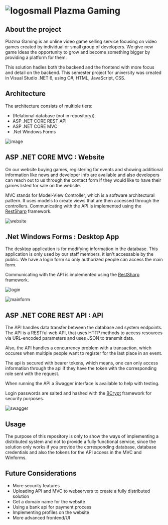 # ![logosmall](https://user-images.githubusercontent.com/69151140/215780193-e8540d17-d6eb-4b44-834c-82acec19dec4.png) Plazma Gaming  


## About the project

Plazma Gaming is an online video game selling service focusing on video games created by individual or small group of developers. We give new game ideas the opportunity to grow and become something bigger by providing a platform for them. 

This solution hadles both the backend and the frontend with more focus and detail on the backend. This semester project for university was created in Visual Studio .NET 6, using C#, HTML, JavaScript, CSS.

## Architecture

The architecture consists of multiple tiers: 
- (Relational database (not in repository))
- ASP .NET CORE REST API
- ASP .NET CORE MVC
- .Net Windows Forms


![image](https://user-images.githubusercontent.com/69151140/215792153-4857dd6d-7102-4aec-9fa9-3f0f2aaa6491.png)


## ASP .NET CORE MVC : Website

On our website buying games, registering for events and showing additional information like news and developer info are available and also developers can reach out to us through the contact form if they would like to have their games listed for sale on the website.

MVC stands for Model-View Controller, which is a software architectural pattern. It uses models to create views that are then accessed through the controllers. Communicating with the API is implemented using the [RestSharp](https://restsharp.dev/) framework.


![website](https://user-images.githubusercontent.com/69151140/215776160-317adc53-1a73-4d65-853f-1d9149ff6fcb.gif)


## .Net Windows Forms : Desktop App

The desktop application is for modifying information in the database. This application is only used by our staff members, it isn't accessable by the public.
We have a login form so only authorized people can access the main form.

Communicating with the API is implemented using the [RestSharp](https://restsharp.dev/) framework.


![login](https://user-images.githubusercontent.com/69151140/215770589-f6c10019-7d6e-4875-bbc1-a6d6744d280b.png)


![mainform](https://user-images.githubusercontent.com/69151140/215776181-aa5034ce-9300-46a6-bc83-4e5921be7528.gif)


## ASP .NET CORE REST API : API

The API handles data transfer between the database and system endpoints. 
The API is a RESTful web API, that uses HTTP methods to access resources via URL-encoded parameters and uses JSON to transmit data.

Also, the API handles a concurrency problem with a transaction, which occures when multiple people want to register for the last place in an event.

The api is secured with bearer tokens, which means, one can only access information through the api if they have the token with the corresponding role sent with the request.

When running the API a Swagger interface is available to help with testing.

Login passwords are salted and hashed with the [BCrypt](https://www.nuget.org/packages/BCrypt.Net-Next#readme-body-tab) framework for security purposes.


![swagger](https://user-images.githubusercontent.com/69151140/215794232-d922b94d-3014-46e2-911a-cba27c0af2bb.png)


## Usage

The purpose of this repository is only to show the ways of implementing a distributed system and not to provide a fully functional service, since
the solution only works if you provide the corresponding database, database credentials and also the tokens for the API access in the MVC and Winforms.

## Future Considerations

- More security features
- Uploading API and MVC to webservers to create a fully distributed solution
- Get a domain name for the website
- Using a bank api for payment process
- Implementing profiles on the website
- More advanced frontend/UI
